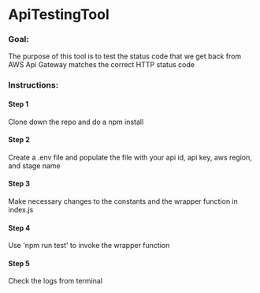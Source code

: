 # ApiTestingTool

### Goal:
The purpose of this tool is to test the status code that we get back from AWS Api Gateway matches the correct HTTP status code


### Instructions:

#### Step 1
Clone down the repo and do a npm install

#### Step 2
Create a .env file and populate the file with your api id, api key, aws region, and stage name

#### Step 3
Make necessary changes to the constants and the wrapper function in index.js

#### Step 4 
Use 'npm run test' to invoke the wrapper function

#### Step 5
Check the logs from terminal
